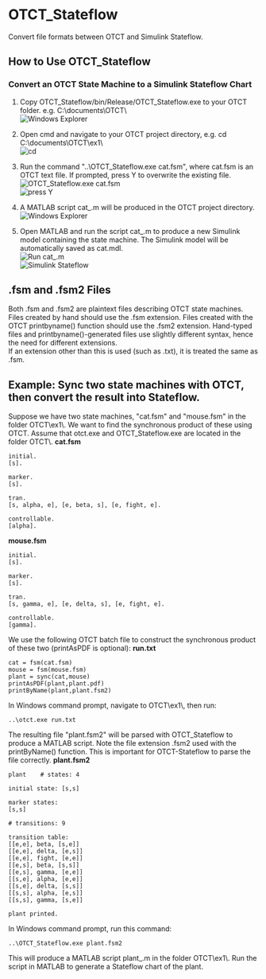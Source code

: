 # OTCT_Stateflow
Convert file formats between OTCT and Simulink Stateflow.

## How to Use OTCT_Stateflow
### Convert an OTCT State Machine to a Simulink Stateflow Chart
1. Copy OTCT_Stateflow/bin/Release/OTCT_Stateflow.exe to your OTCT folder. e.g. C:\\documents\\OTCT\\\
![Windows Explorer](media/howto1.png)

2. Open cmd and navigate to your OTCT project directory, e.g. cd C:\\documents\\OTCT\\ex1\\\
![cd](media/howto2.png)

3. Run the command "..\OTCT_Stateflow.exe cat.fsm", where cat.fsm is an OTCT text file. If prompted, press Y to overwrite the existing file.\
![OTCT_Stateflow.exe cat.fsm](media/howto3.png)\
![press Y](media/howto3a.png)

4. A MATLAB script cat_.m will be produced in the OTCT project directory.\
![Windows Explorer](media/howto4.png)

5. Open MATLAB and run the script cat_.m to produce a new Simulink model containing the state machine.
The Simulink model will be automatically saved as cat.mdl.\
![Run cat_.m](media/howto5.png)\
![Simulink Stateflow](media/howto6.png)

## .fsm and .fsm2 Files
Both .fsm and .fsm2 are plaintext files describing OTCT state machines. Files created by hand should use the .fsm extension. Files created with the OTCT printbyname() function should use the .fsm2 extension. Hand-typed files and printbyname()-generated files use slightly different syntax, hence the need for different extensions.\
If an extension other than this is used (such as .txt), it is treated the same as .fsm.

## Example: Sync two state machines with OTCT, then convert the result into Stateflow.
Suppose we have two state machines, "cat.fsm" and "mouse.fsm" in the folder OTCT\\ex1\\. We want to find the synchronous product of these using OTCT. Assume that otct.exe and OTCT_Stateflow.exe are located in the folder OTCT\\.
**cat.fsm**
```
initial.
[s].

marker.
[s].

tran.
[s, alpha, e], [e, beta, s], [e, fight, e].

controllable.
[alpha].
```
**mouse.fsm**
```
initial.
[s].

marker.
[s].

tran.
[s, gamma, e], [e, delta, s], [e, fight, e].

controllable.
[gamma].
```
We use the following OTCT batch file to construct the synchronous product of these two (printAsPDF is optional):
**run.txt**
```
cat = fsm(cat.fsm)
mouse = fsm(mouse.fsm)
plant = sync(cat,mouse)
printAsPDF(plant,plant.pdf)
printByName(plant,plant.fsm2)
```
In Windows command prompt, navigate to OTCT\\ex1\\, then run:
```
..\otct.exe run.txt
```
The resulting file "plant.fsm2" will be parsed with OTCT_Stateflow to produce a MATLAB script. Note the file extension .fsm2 used with the printByName() function. This is important for OTCT-Stateflow to parse the file correctly.
**plant.fsm2**
```
plant    # states: 4

initial state: [s,s]

marker states:
[s,s]

# transitions: 9

transition table:
[[e,e], beta, [s,e]]
[[e,e], delta, [e,s]]
[[e,e], fight, [e,e]]
[[e,s], beta, [s,s]]
[[e,s], gamma, [e,e]]
[[s,e], alpha, [e,e]]
[[s,e], delta, [s,s]]
[[s,s], alpha, [e,s]]
[[s,s], gamma, [s,e]]

plant printed.
```
In Windows command prompt, run this command:
```
..\OTCT_Stateflow.exe plant.fsm2
```
This will produce a MATLAB script plant_.m in the folder OTCT\\ex1\\. Run the script in MATLAB to generate a Stateflow chart of the plant.
